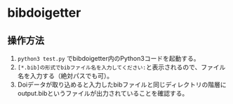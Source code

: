 # bibdoigetter

## 操作方法

1. `python3 test.py` でbibdoigetter内のPython3コードを起動する。  
2. `[*.bib]の形式でbibファイル名を入力してください:`と表示されるので、ファイル名を入力する（絶対パスでも可）。
3. Doiデータが取り込めると入力したbibファイルと同じディレクトリの階層にoutput.bibというファイルが出力されていることを確認する。
